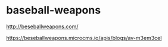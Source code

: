 # baseball-weapons


http://beseballweapons.com/

https://beseballweapons.microcms.io/apis/blogs/av-m3em3cel
